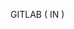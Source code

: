 ﻿<!----------------------------------------------------GITLAB ( IN ) -> IN (Variant)-->GITLAB ( IN )